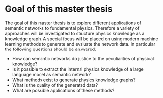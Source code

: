 # Goal of this master thesis

The goal of this master thesis is to explore different applications of semantic networks to fundamental physics. Therefore a variety of approaches will be investigated to structure physics knowledge as a knowledge graph. A special focus will be placed on using modern machine learning methods to generate and evaluate the network data. In particular the following questions should be answered:
* How can semantic networks do justice to the peculiarities of physical knowledge?
* Is it possible to extract the internal physics knowledge of a large language model as semantic network?
* What methods exist to generate physics knowledge graphs?
* What is the quality of the generated data?
* What are possible applications of these methods?